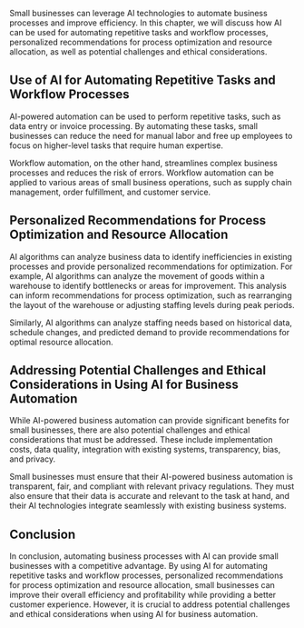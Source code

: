 

Small businesses can leverage AI technologies to automate business processes and improve efficiency. In this chapter, we will discuss how AI can be used for automating repetitive tasks and workflow processes, personalized recommendations for process optimization and resource allocation, as well as potential challenges and ethical considerations.

Use of AI for Automating Repetitive Tasks and Workflow Processes
----------------------------------------------------------------

AI-powered automation can be used to perform repetitive tasks, such as data entry or invoice processing. By automating these tasks, small businesses can reduce the need for manual labor and free up employees to focus on higher-level tasks that require human expertise.

Workflow automation, on the other hand, streamlines complex business processes and reduces the risk of errors. Workflow automation can be applied to various areas of small business operations, such as supply chain management, order fulfillment, and customer service.

Personalized Recommendations for Process Optimization and Resource Allocation
-----------------------------------------------------------------------------

AI algorithms can analyze business data to identify inefficiencies in existing processes and provide personalized recommendations for optimization. For example, AI algorithms can analyze the movement of goods within a warehouse to identify bottlenecks or areas for improvement. This analysis can inform recommendations for process optimization, such as rearranging the layout of the warehouse or adjusting staffing levels during peak periods.

Similarly, AI algorithms can analyze staffing needs based on historical data, schedule changes, and predicted demand to provide recommendations for optimal resource allocation.

Addressing Potential Challenges and Ethical Considerations in Using AI for Business Automation
----------------------------------------------------------------------------------------------

While AI-powered business automation can provide significant benefits for small businesses, there are also potential challenges and ethical considerations that must be addressed. These include implementation costs, data quality, integration with existing systems, transparency, bias, and privacy.

Small businesses must ensure that their AI-powered business automation is transparent, fair, and compliant with relevant privacy regulations. They must also ensure that their data is accurate and relevant to the task at hand, and their AI technologies integrate seamlessly with existing business systems.

Conclusion
----------

In conclusion, automating business processes with AI can provide small businesses with a competitive advantage. By using AI for automating repetitive tasks and workflow processes, personalized recommendations for process optimization and resource allocation, small businesses can improve their overall efficiency and profitability while providing a better customer experience. However, it is crucial to address potential challenges and ethical considerations when using AI for business automation.
